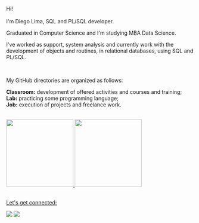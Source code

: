 Hi!<br><br>
I'm Diego Lima, SQL and PL/SQL developer.

Graduated in Computer Science and I'm studying MBA Data Science.

I've worked as support, system analysis and currently work with the development of objects and routines, in relational databases, using SQL and PL/SQL.
 
<br>

My GitHub directories are organized as follows:

<b>Classroom:</b> development of offered activities and courses and training;<br>
<b>Lab:</b> practicing some programming language;<br>
<b>Job:</b> execution of projects and freelance work.

<br>

<div>
<a href="https://github.com/dpereira-lima">
<img height="180em" 
     src="https://github-readme-stats.vercel.app/api?username=dpereira-lima&show_icons=true&theme=transparent&include_all_commits=true&count_private=true"/>
<img height="180em" src="https://github-readme-stats.vercel.app/api/top-langs/?username=dpereira-lima&layout=compact&langs_count=7&theme=transparent"/>
</div>
  
  
<br>

Let's get connected:
  
<div>
<a href = "mailto:diego.lima201402@gmail.com"><img src="https://img.shields.io/badge/Gmail-D14836?style=for-the-badge&logo=gmail&logoColor=white" target="_blank"></a>
<a href="https://www.linkedin.com/in/diego-lima-40449672/" target="_blank"><img src="https://img.shields.io/badge/-LinkedIn-%230077B5?style=for-the-badge&logo=linkedin&logoColor=white" target="_blank"></a>   
</div>
